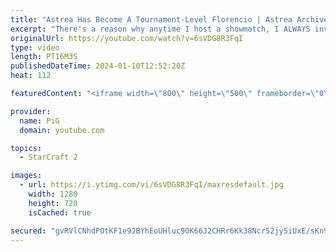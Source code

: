 ```yaml
---
title: "Astrea Has Become A Tournament-Level Florencio | Astrea Archives 1 - StarCraft 2"
excerpt: "There's a reason why anytime I host a showmatch, I ALWAYS invite Astrea - He is just TOO fun to watch. This game is from a pro tournament, where Astrea has been goofing off the entire time and winning with gigabrained mind games. He sent me this personally, saying this was the most interesting match"
originalUrl: https://youtube.com/watch?v=6sVDG8R3FqI
type: video
length: PT16M3S
publishedDateTime: 2024-01-10T12:52:20Z
heat: 112

featuredContent: "<iframe width=\"800\" height=\"500\" frameborder=\"0\" src=\"https://www.youtube.com/embed/6sVDG8R3FqI\" allow=\"accelerometer; autoplay; encrypted-media; gyroscope; picture-in-picture\" allowfullscreen></iframe>"

provider:
  name: PiG
  domain: youtube.com

topics:
  - StarCraft 2

images:
  - url: https://i.ytimg.com/vi/6sVDG8R3FqI/maxresdefault.jpg
    width: 1280
    height: 720
    isCached: true

secured: "gvRVlCNhdPOtKF1e9JBYhEoUHluc9OK66J2CHRr6Kk38Ncr52jy5iUxE/sKn9af1z5LT0Bj7CjnqOpe+0UEDOE/A4VeOmV7QUu1oCPKLo9oDVNlkh1dS96vXGbknNY5k98WCSd9W47rV9C9XUowgKWK1pXkGMJSRbKDJETwZM19FQW/Fn7fH6YpNO/yNntzHXX8PLq5IGdAcJgHHETGoCuE9fhFJhiRLWKibt6E9Pl57FT9At6wa7o9EJCbeK7Ni62ptZBNs64vJfX/74fViRcA0v4ha5JkGKGpVO6AUB8RRawtPUGbdzX+wSZwsazL0WiTLNmrCCeAbn1cVQdJ3TBLVz0Sj06+v/HYtnx8bgmI3u34i9KUrj8hXgsUiRsi6r6ROQyB7iihOkyBHUm0JAFOlExDa345esYbUAn+7xZs=;ixH13LATOPd014bWAbHAlQ=="
---
```


